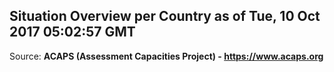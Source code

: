 ## Situation Overview per Country as of Tue, 10 Oct 2017 05:02:57 GMT

Source: **ACAPS (Assessment Capacities Project) - https://www.acaps.org**